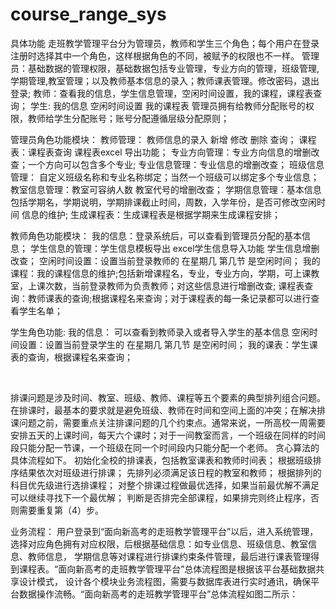 # course_range_sys
具体功能
    走班教学管理平台分为管理员，教师和学生三个角色；每个用户在登录注册时选择其中一个角色，这样根据角色的不同，被赋予的权限也不一样。
管理员：基础数据的管理权限，基础数据包括专业管理，专业方向的管理，班级管理,学期管理,教室管理；以及教师基本信息的录入；教师课表管理。修改密码，退出登录;
教师：查看我的信息，学生信息管理，空闲时间设置，我的课程，课程表查询；
学生: 我的信息 空闲时间设置  我的课程表
管理员拥有给教师分配账号的权限，教师给学生分配账号；账号分配遵循层级分配原则；

管理员角色功能模块：
    教师管理： 教师信息的录入 新增 修改 删除 查询；
    课程表：课程表查询  课程表excel 导出功能；
    专业方向管理：专业方向信息的增删改查；一个方向可以包含多个专业;
    专业信息管理：专业信息的增删改查；
    班级信息管理： 自定义班级名称和专业名称绑定；当然一个班级可以绑定多个专业信息；
    教室信息管理：教室可容纳人数 教室代号的增删改查；
        学期信息管理：基本信息包括学期名，学期说明，学期排课截止时间，周数，入学年份，是否可修改空闲时间 信息的维护;
生成课程表：生成课程表是根据学期来生成课程安排；

教师角色功能模块：
      我的信息：登录系统后，可以查看到管理员分配的基本信息；
      学生信息的管理：学生信息模板导出  excel学生信息导入功能 学生信息增删改查；
      空闲时间设置：设置当前登录教师的 在星期几 第几节 是空闲时间；
      我的课程：我的课程信息的维护;包括新增课程名，专业，专业方向，学期，可上课教室，上课次数，当前登录教师为负责教师；对这些信息进行增删改查;
      课程表查询：教师课表的查询;根据课程名来查询；对于课程表的每一条记录都可以进行查看学生名单；

学生角色功能:
    我的信息： 可以查看到教师录入或者导入学生的基本信息
    空闲时间设置：设置当前登录学生的 在星期几 第几节 是空闲时间；
    我的课表：学生课表的查询，根据课程名来查询；


                                                                                      

排课问题是涉及时间、教室、班级、教师、课程等五个要素的典型排列组合问题。在排课时，最基本的要求就是避免班级、教师在时间和空间上面的冲突；在解决排课问题之前，需要重点关注排课问题的几个约束点。通常来说，一所高校一周需要安排五天的上课时间，每天六个课时；对于一间教室而言，一个班级在同样的时间段只能分配一节课，一个班级在同一个时间段内只能分配一个老师。
 贪心算法的具体流程如下。
   初始化全校的排课表，包括教室课表和教师时间表；
   根据班级排序结果依次对班级进行排课；
   先排列必须满足该日程的教室和教师；
   根据排列的科目优先级进行选排课程；
   对整个排课过程做最优选择，如果当前最优解不满足可以继续寻找下一个最优解；
   判断是否排完全部课程，如果排完则终止程序，否则需要重复第（4）步。

业务流程：
    用户登录到“面向新高考的走班教学管理平台”以后，进入系统管理，选择对应角色拥有对应权限，后根据基础信息：如专业信息、班级信息、教室信息、教师信息，
学期信息等对课程进行排课约束条件管理，最后进行课表管理得到课程表。“面向新高考的走班教学管理平台”总体流程图是根据该平台基础数据共享设计模式，
设计各个模块业务流程图，需要与数据库表进行实时通讯，确保平台数据操作流畅。“面向新高考的走班教学管理平台”总体流程如图二所示：



